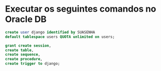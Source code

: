 # Executar os seguintes comandos no Oracle DB

```sql
create user django identified by SUASENHA 
default tablespace users QUOTA unlimited on users;

grant create session,
create table,
create sequence,
create procedure,
create trigger to django;
```
